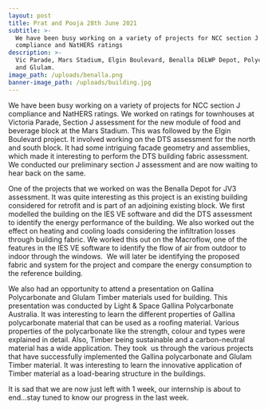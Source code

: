 ```yaml
---
layout: post
title: Prat and Pooja 28th June 2021
subtitle: >-
  We have been busy working on a variety of projects for NCC section J
  compliance and NatHERS ratings
description: >-
  Vic Parade, Mars Stadium, Elgin Boulevard, Benalla DELWP Depot, Polycarbonate
  and Glulam.
image_path: /uploads/benalla.png
banner-image_path: /uploads/building.jpg
---
```

We have been busy working on a variety of projects for NCC section J compliance and NatHERS ratings. We worked on ratings for townhouses at Victoria Parade, Section J assessment for the new module of food and beverage block at the Mars Stadium. This was followed by the Elgin Boulevard project. It involved working on the DTS assessment for the north and south block. It had some intriguing facade geometry and assemblies, which made it interesting to perform the DTS building fabric assessment. We conducted our preliminary section J assessment and are now waiting to hear back on the same.&nbsp;

One of the projects that we worked on was the Benalla Depot for JV3 assessment. It was quite interesting as this project is an existing building considered for retrofit and is part of an adjoining existing block. We first modelled the building on the IES VE software and did the DTS assessment to identify the energy performance of the building. We also worked out the effect on heating and cooling loads considering the infiltration losses through building fabric. We worked this out on the Macroflow, one of the features in the IES VE software to identify the flow of air from outdoor to indoor through the windows.&nbsp; We will later be identifying the proposed fabric and system for the project and compare the energy consumption to the reference building. &nbsp;&nbsp;

We also had an opportunity to attend a presentation on Gallina Polycarbonate and Glulam Timber materials used for building. This presentation was conducted by Light & Space Gallina Polycarbonate Australia. It was interesting to learn the different properties of Gallina polycarbonate material that can be used as a roofing material. Various properties of the polycarbonate like the strength, colour and types were explained in detail. Also, Timber being sustainable and a carbon-neutral material has a wide application. They took &nbsp;us through the various projects that have successfully implemented the Gallina polycarbonate and Glulam Timber material. It was interesting to learn the innovative application of Timber material as a load-bearing structure in the buildings.&nbsp;&nbsp;

It is sad that we are now just left with 1 week, our internship is about to end…stay tuned to know our progress in the last week.
